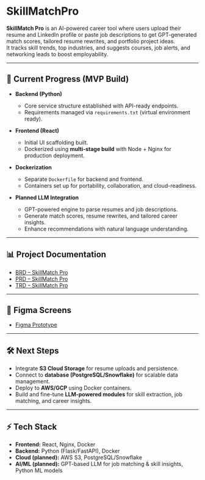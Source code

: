 # SkillMatchPro

**SkillMatch Pro** is an AI-powered career tool where users upload their resume and LinkedIn profile or paste job descriptions to get GPT-generated match scores, tailored resume rewrites, and portfolio project ideas.  
It tracks skill trends, top industries, and suggests courses, job alerts, and networking leads to boost employability.  

---

## 🚀 Current Progress (MVP Build)

- **Backend (Python)**  
  - Core service structure established with API-ready endpoints.  
  - Requirements managed via `requirements.txt` (virtual environment ready).  

- **Frontend (React)**  
  - Initial UI scaffolding built.  
  - Dockerized using **multi-stage build** with Node + Nginx for production deployment.  

- **Dockerization**  
  - Separate `Dockerfile` for backend and frontend.  
  - Containers set up for portability, collaboration, and cloud-readiness.  

- **Planned LLM Integration**  
  - GPT-powered engine to parse resumes and job descriptions.  
  - Generate match scores, resume rewrites, and tailored career insights.  
  - Enhance recommendations with natural language understanding.  

---

## 📊 Project Documentation
- [BRD – SkillMatch Pro](#)  
- [PRD – SkillMatch Pro](#)  
- [TRD – SkillMatch Pro](#)  

---

## 🎨 Figma Screens
- [Figma Prototype](https://www.figma.com/make/VZgHYafDpoNI3KDAneqAqK/Skill-Based-Job-Matching-Application)  

---

## 🛠️ Next Steps
- Integrate **S3 Cloud Storage** for resume uploads and persistence.  
- Connect to **database (PostgreSQL/Snowflake)** for scalable data management.  
- Deploy to **AWS/GCP** using Docker containers.  
- Build and fine-tune **LLM-powered modules** for skill extraction, job matching, and career insights.  

---

## ⚡ Tech Stack
- **Frontend:** React, Nginx, Docker  
- **Backend:** Python (Flask/FastAPI), Docker  
- **Cloud (planned):** AWS S3, PostgreSQL/Snowflake  
- **AI/ML (planned):** GPT-based LLM for job matching & skill insights, Python ML models  
